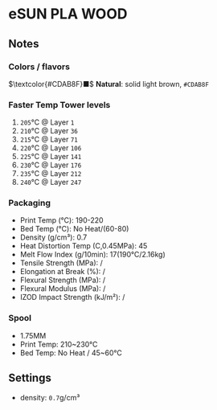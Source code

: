 # eSUN PLA WOOD

## Notes

### Colors / flavors

$\textcolor{#CDAB8F}■$ **Natural**: solid light brown, `#CDAB8F`

### Faster Temp Tower levels

1. `205`°C @ Layer `1`
2. `210`°C @ Layer `36`
3. `215`°C @ Layer `71`
4. `220`°C @ Layer `106`
5. `225`°C @ Layer `141`
6. `230`°C @ Layer `176`
7. `235`°C @ Layer `212`
8. `240`°C @ Layer `247`

### Packaging

- Print Temp (°C): 190-220
- Bed Temp (°C): No Heat/(60-80)
- Density (g/cm³): 0.7
- Heat Distortion Temp (C,0.45MPa): 45
- Melt Flow Index (g/10min): 17(190°C/2.16kg)
- Tensile Strength (MPa): /
- Elongation at Break (%): /
- Flexural Strength (MPa): /
- Flexural Modulus (MPa): /
- IZOD Impact Strength (kJ/m²): /

### Spool

- 1.75MM
- Print Temp: 210~230°C
- Bed Temp: No Heat / 45~60°C

## Settings

- density: `0.7`g/cm³
